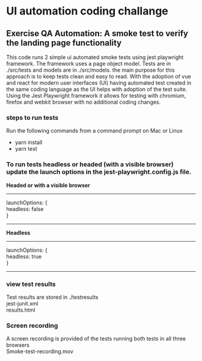 # UI automation coding challange

## Exercise QA Automation: A smoke test to verify the landing page functionality

This code runs 2 simple ui automated smoke tests using jest playwright framework. The framework uses a page object model. Tests are in  ./src/tests and models are in ./src/models. the main purpose for this approach is to keep tests clean and easy to read. With the adoption of vue and react for modern user interfaces (UI) having automated test created in the same coding language as the UI helps with adoption of the test suite. Using the Jest Playwright framework it allows for testing with chromium, firefox and  webkit browser with no additional coding changes. 

### steps to run tests  

Run the following commands from a command prompt on Mac or Linux  
* yarn install  
* yarn test


### To run tests headless or headed (with a visible browser) update the launch options in the jest-playwright.config.js file.  



**Headed or with a visible browser**  

---
launchOptions: {  
      headless: false  
    }  

---



**Headless**  

---
launchOptions: {  
      headless: true  
    }  

---

### view test results

Test results are stored in ./testresults  
jest-junit.xml  
results.html  


### Screen recording  
A screen recording is provided of the tests running both tests in all three browsers  
Smoke-test-recording.mov